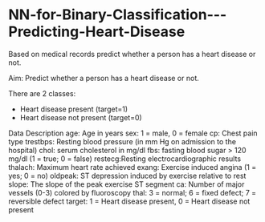 # NN-for-Binary-Classification---Predicting-Heart-Disease
Based on medical records predict whether a person has a heart disease or not.

Aim: Predict whether a person has a heart disease or not.

There are 2 classes:
- Heart disease present (target=1)
- Heart disease not present (target=0)

Data Description
age: Age in years
sex: 1 = male, 0 = female
cp: Chest pain type
trestbps: Resting blood pressure (in mm Hg on admission to the hospital)
chol: serum cholesterol in mg/dl
fbs: fasting blood sugar > 120 mg/dl (1 = true; 0 = false)
restecg:Resting electrocardiographic results
thalach: Maximum heart rate achieved
exang: Exercise induced angina (1 = yes; 0 = no)
oldpeak: ST depression induced by exercise relative to rest
slope: The slope of the peak exercise ST segment
ca: Number of major vessels (0-3) colored by fluoroscopy
thal: 3 = normal; 6 = fixed defect; 7 = reversible defect
target: 1 = Heart disease present, 0 = Heart disease not present
